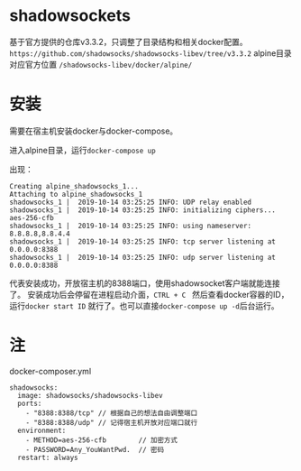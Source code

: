 # shadowsockets
基于官方提供的仓库v3.3.2，只调整了目录结构和相关docker配置。
```https://github.com/shadowsocks/shadowsocks-libev/tree/v3.3.2```
alpine目录对应官方位置
```/shadowsocks-libev/docker/alpine/```

# 安装
需要在宿主机安装docker与docker-compose。

进入alpine目录，运行```docker-compose up```

出现：
```
Creating alpine_shadowsocks_1...
Attaching to alpine_shadowsocks_1
shadowsocks_1 |  2019-10-14 03:25:25 INFO: UDP relay enabled
shadowsocks_1 |  2019-10-14 03:25:25 INFO: initializing ciphers... aes-256-cfb
shadowsocks_1 |  2019-10-14 03:25:25 INFO: using nameserver: 8.8.8.8,8.8.4.4
shadowsocks_1 |  2019-10-14 03:25:25 INFO: tcp server listening at 0.0.0.0:8388
shadowsocks_1 |  2019-10-14 03:25:25 INFO: udp server listening at 0.0.0.0:8388
```
代表安装成功，开放宿主机的8388端口，使用shadowsocket客户端就能连接了。
安装成功后会停留在进程启动介面，```CTRL + C ``` 然后查看docker容器的ID，运行```docker start ID``` 就行了。也可以直接```docker-compose up -d```后台运行。

# 注
docker-composer.yml
```
shadowsocks:
  image: shadowsocks/shadowsocks-libev
  ports:
    - "8388:8388/tcp" // 根据自己的想法自由调整端口
    - "8388:8388/udp" // 记得宿主机开放对应端口就行
  environment:
    - METHOD=aes-256-cfb        // 加密方式
    - PASSWORD=Any_YouWantPwd.  // 密码
  restart: always
```
